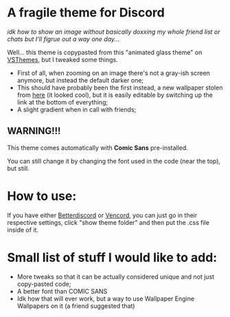 # A fragile theme for Discord
<i>idk how to show an image without basically doxxing my whole friend list or chats but I'll figrue out a way one day...</i>

Well... this theme is copypasted from this "animated glass theme" on [VSThemes](https://vsthemes.org/en/skins/discord/68455-animated-glass.html), but I tweaked some things.
- First of all, when zooming on an image there's not a gray-ish screen anymore, but instead the default darker one;
- This should have probably been the first instead, a new wallpaper stolen from [here](https://wallpapers-clan.com/wp-content/uploads/2024/03/starfall-night-sky-mountains-aesthetic-gif-preview-desktop-wallpaper.gif) (it looked cool), but it is easily editable by switching up the link at the bottom of everything;
- A slight gradient when in call with friends;
## WARNING!!!
This theme comes automatically with **Comic Sans** pre-installed.

You can still change it by changing the font used in the code (near the top), but still.

# How to use:
If you have either [Betterdiscord](https://betterdiscord.app/) or [Vencord](https://vencord.dev/), you can just go in their respective settings, click "show theme folder" and then put the .css file inside of it.

# Small list of stuff I would like to add:
- More tweaks so that it can be actually considered unique and not just copy-pasted code;
- A better font than COMIC SANS
- Idk how that will ever work, but a way to use Wallpaper Engine Wallpapers on it (a friend suggested that)
